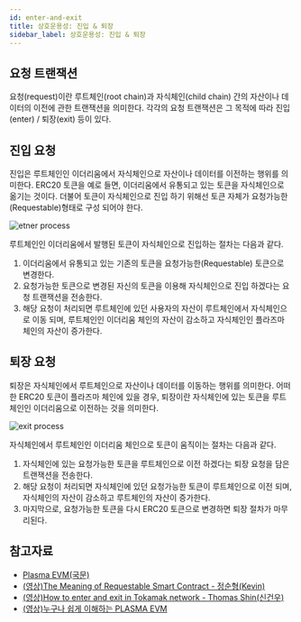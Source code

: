 ```yaml
---
id: enter-and-exit
title: 상호운용성: 진입 & 퇴장
sidebar_label: 상호운용성: 진입 & 퇴장
---
```


## 요청 트랜잭션
요청(request)이란 루트체인(root chain)과 자식체인(child chain) 간의 자산이나 데이터의 이전에 관한 트랜잭션을 의미한다. 각각의 요청 트랜잭션은 그 목적에 따라 진입(enter) / 퇴장(exit) 등이 있다.

## 진입 요청
진입은 루트체인인 이더리움에서 자식체인으로 자산이나 데이터를 이전하는 행위를 의미한다. ERC20 토큰을 예로 들면, 이더리움에서 유통되고 있는 토큰을 자식체인으로 옮기는 것이다. 더불어 토큰이 자식체인으로 진입 하기 위해선 토큰 자체가 요청가능한(Requestable)형태로 구성 되어야 한다.

![etner process](assets/learn_basic_enter.png)

루트체인인 이더리움에서 발행된 토큰이 자식체인으로 진입하는 절차는 다음과 같다.

1. 이더리움에서 유통되고 있는 기존의 토큰을 요청가능한(Requestable) 토큰으로 변경한다.
2. 요청가능한 토큰으로 변경된 자신의 토큰을 이용해 자식체인으로 진입 하겠다는 요청 트랜잭션을 전송한다.
3. 해당 요청이 처리되면 루트체인에 있던 사용자의 자산이 루트체인에서 자식체인으로 이동 되며, 루트체인인 이더리움 체인의 자산이 감소하고 자식체인인 플라즈마 체인의 자산이 증가한다.


## 퇴장 요청
퇴장은 자식체인에서 루트체인으로 자산이나 데이터를 이동하는 행위를 의미한다. 어떠한 ERC20 토큰이 플라즈마 체인에 있을 경우, 퇴장이란 자식체인에 있는 토큰을 루트체인인 이더리움으로 이전하는 것을 의미한다.

![exit process](assets/learn_basic_exit.png)

자식체인에서 루트체인인 이더리움 체인으로 토큰이 움직이는 절차는 다음과 같다.

1. 자식체인에 있는 요청가능한 토큰을 루트체인으로 이전 하겠다는 퇴장 요청을 담은 트랜잭션을 전송한다.
2. 해당 요청이 처리되면 자식체인에 있던 요청가능한 토큰이 루트체인으로 이전 되며, 자식체인의 자산이 감소하고 루트체인의 자산이 증가한다.
3. 마지막으로, 요청가능한 토큰을 다시 ERC20 토큰으로 변경하면 퇴장 절차가 마무리된다.

## 참고자료
- [Plasma EVM(국문)](https://onther-tech.github.io/papers/tech-paper-kr.pdf)
- [(영상)The Meaning of Requestable Smart Contract - 정순형(Kevin)](https://youtu.be/WQb008UBhiU)
- [(영상)How to enter and exit in Tokamak network - Thomas Shin(신건우)](https://youtu.be/Zv-Pr3Lx6n4)
- [(영상)누구나 쉽게 이해하는 PLASMA EVM](https://youtu.be/qWovBjf5wXI)
